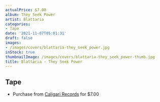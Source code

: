 ```yaml
---
actualPrice: $7.00
album: They Seek Power
artist: Blattaria
categories:
- Tape
date: '2021-11-07T05:01:31'
draft: false
images:
- /images/covers/blattaria-they_seek_power.jpg
inStock: true
thumbnailImage: /images/covers/blattaria-they_seek_power-thumb.jpg
title: Blattaria - They Seek Power
---
```


## Tape
* Purchase from [Caligari Records](https://caligarirecords.storenvy.com/products/34027981-blattaria-they-seek-power) for $7.00
